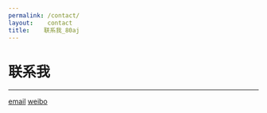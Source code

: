 ```yaml
---
permalink: /contact/
layout:    contact
title:    联系我_80aj
---
```


# 联系我
------------


[email](mailto:cfrs2005@gmail.com)
[weibo](http://weibo.com/kingdomconquest)

